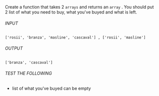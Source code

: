Create a function that takes 2 `arrays` and returns an `array` . You should put 2 list of what you need to buy, what you've buyed and what is left.

###### INPUT

`['rosii', 'branza', 'masline', 'cascaval'] , ['rosii', 'masline']`

###### OUTPUT

`['branza', 'cascaval']`

###### TEST THE FOLLOWING

- list of what you've buyed can be empty
